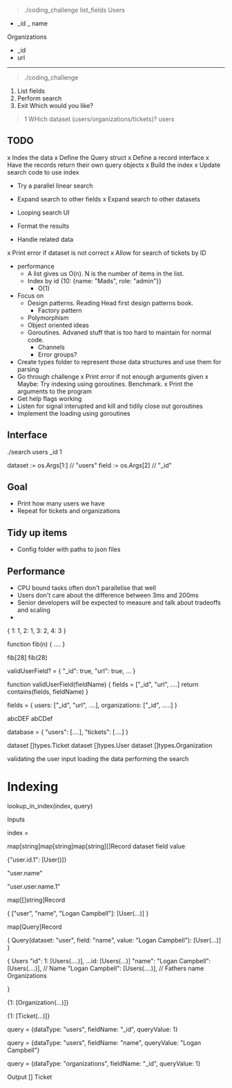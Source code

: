 > ./coding_challenge list_fields
Users
- _id
_ name

Organizations
- _id
- url


--------------------------------------------

> ./coding_challenge
1. List fields
2. Perform search
3. Exit
Which would you like?
> 1
WHich dataset (users/organizations/tickets)?
> users


## TODO
x Index the data
  x Define the Query struct
  x Define a record interface
  x Have the records return their own query objects
  x Build the index
  x Update search code to use index
- Try a parallel linear search
- Expand search to other fields
x Expand search to other datasets

- Looping search UI
- Format the results
- Handle related data

x Print error if dataset is not correct
x Allow for search of tickets by ID

- performance
  - A list gives us O(n). N is the number of items in the list.
  - Index by id {10: {name: "Mads", role: "admin"}}
    - O(1)
- Focus on
  - Design patterns. Reading Head first design patterns book.
    - Factory pattern
  - Polymorphism
  - Object oriented ideas
  - Goroutines. Advaned stuff that is too hard to maintain for normal code.
    - Channels
    - Error groups?
- Create types folder to represent those data structures and use them for parsing
- Go through challenge
x Print error if not enough arguments given
x Maybe: Try indexing using goroutines. Benchmark.
x Print the arguments to the program
- Get help flags working
- Listen for signal interupted and kill and tidily close out goroutines
- Implement the loading using goroutines

## Interface
./search users _id 1

dataset := os.Args[1:] // "users"
field := os.Args[2] // "_id"


## Goal
- Print how many users we have
- Repeat for tickets and organizations

## Tidy up items
- Config folder with paths to json files



## Performance
- CPU bound tasks often don't parallelise that well
- Users don't care about the difference between 3ms and 200ms
- Senior developers will be expected to measure and talk about tradeoffs and scaling
- 




{
  1: 1,
  2: 1,
  3: 2,
  4: 3
}


function fib(n) {
  ....
}

fib[28]
fib(28)


validUserField? = {
  "_id": true,
  "url": true,
  ...
}

function validUserField(fieldName) {
  fields = ["_id", "url", ....]
  return contains(fields, fieldName)
}

fields = {
  users: ["_id", "url", ....],
  organizations: ["_id", .....]
}


abcDEF
abCDef

database = {
  "users": [....],
  "tickets": [....]
}


dataset []types.Ticket
dataset []types.User
dataset []types.Organization





validating the user input
loading the data
performing the search



# Indexing

lookup_in_index(index, query)

Inputs

index = 

map[string]map[string]map[string][]Record
    dataset    field      value

{"user.id.1": [User()]}

"user.name"

"user.user.name.1"

map[[]string]Record

{
  ["user", "name", "Logan Campbell"]:
  [User(...)]
}

map[Query]Record

{
  Query(dataset: "user", field: "name", value: "Logan Campbell"):
  [User(...)]
}


{ Users
    "id": 
      1: [Users(....)],
      ...id: [Users(...)]
    "name":
        "Logan Campbell": [Users(....)], // Name
        "Logan Campbell": [Users(....)], // Fathers name
  Organizations

}

{1: [Organization(...)]}

{1: [Ticket(...)]}

query = {dataType: "users",
fieldName: "_id",
queryValue: 1}

query = {dataType: "users",
fieldName: "name",
queryValue: "Logan Campbell"}


query = {dataType: "organizations",
fieldName: "_id",
queryValue: 1}


Output
[] Ticket
